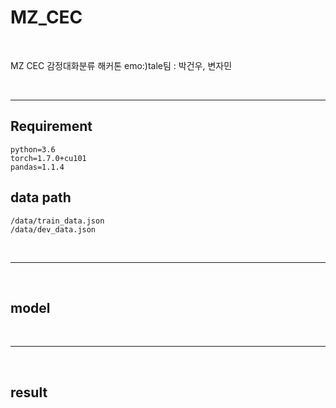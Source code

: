 # MZ_CEC

<br>

MZ CEC 감정대화분류 해커톤 emo:)tale팀 : 박건우, 변자민

<br>

----

## Requirement

```
python=3.6
torch=1.7.0+cu101
pandas=1.1.4
```

## data path

```
/data/train_data.json
/data/dev_data.json
```

<br>

----

<br>

## model

<br>

----

<br>

## result
